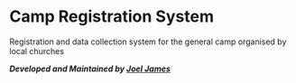 # Camp Registration System
Registration and data collection system for the general camp organised by local churches

**_Developed and Maintained by [Joel James](https://duckdev.com)_**
